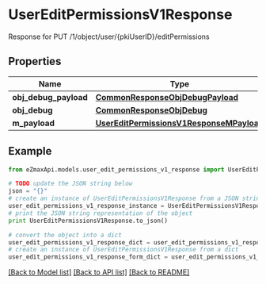 # UserEditPermissionsV1Response

Response for PUT /1/object/user/{pkiUserID}/editPermissions

## Properties
Name | Type | Description | Notes
------------ | ------------- | ------------- | -------------
**obj_debug_payload** | [**CommonResponseObjDebugPayload**](CommonResponseObjDebugPayload.md) |  | 
**obj_debug** | [**CommonResponseObjDebug**](CommonResponseObjDebug.md) |  | [optional] 
**m_payload** | [**UserEditPermissionsV1ResponseMPayload**](UserEditPermissionsV1ResponseMPayload.md) |  | 

## Example

```python
from eZmaxApi.models.user_edit_permissions_v1_response import UserEditPermissionsV1Response

# TODO update the JSON string below
json = "{}"
# create an instance of UserEditPermissionsV1Response from a JSON string
user_edit_permissions_v1_response_instance = UserEditPermissionsV1Response.from_json(json)
# print the JSON string representation of the object
print UserEditPermissionsV1Response.to_json()

# convert the object into a dict
user_edit_permissions_v1_response_dict = user_edit_permissions_v1_response_instance.to_dict()
# create an instance of UserEditPermissionsV1Response from a dict
user_edit_permissions_v1_response_form_dict = user_edit_permissions_v1_response.from_dict(user_edit_permissions_v1_response_dict)
```
[[Back to Model list]](../README.md#documentation-for-models) [[Back to API list]](../README.md#documentation-for-api-endpoints) [[Back to README]](../README.md)


